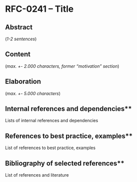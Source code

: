 # RFC-0241 – Title

## Abstract

(*1-2 sentences*)
    
## Content

(*max. +- 2.000 characters, former “motivation” section*) 
    
## Elaboration

(*max. +- 5.000 characters*)
    
## Internal references and dependencies**

Lists of internal references and dependencies 
    
## References to best practice, examples**  

List of references to best practice, examples 
	
## Bibliography of selected references**

List of references and literature